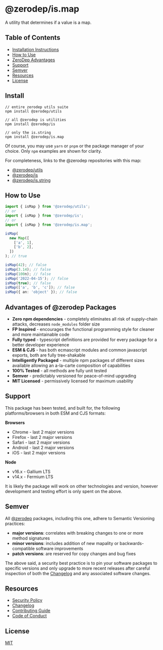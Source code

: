 # @zerodep/is.map

A utility that determines if a value is a map.

## Table of Contents

- [Installation Instructions](#install)
- [How to Use](#how-to-use)
- [ZeroDep Advantages](#advantages-of-zerodep-packages)
- [Support](#support)
- [Semver](#semver)
- [Resources](#resources)
- [License](#license)

## Install

```
// entire zerodep utils suite
npm install @zerodep/utils

// all @zerodep is utilities
npm install @zerodep/is

// only the is.string
npm install @zerodep/is.map
```

Of course, you may use `yarn` or `pnpm` or the package manager of your choice. Only `npm` examples are shown for clarity.

For completeness, links to the @zerodep repositories with this map:

- [@zerodep/utils](https://github.com/cdepage/zerodep/tree/main/packages/utils)
- [@zerodep/is](https://github.com/cdepage/zerodep/tree/main/packages/ss)
- [@zerodep/is.string](https://github.com/cdepage/zerodep/tree/main/packages/is.string)

## How to Use

```typescript
import { isMap } from '@zerodep/utils';
// or
import { isMap } from '@zerodep/is';
// or
import { isMap } from '@zerodep/is.map';

isMap(
  new Map([
    ['a', 1],
    ['b', 2],
  ])
); // true

isMap(42); // false
isMap(3.14); // false
isMap(100n); // false
isMap('2022-04-15'); // false
isMap(true); // false
isMap(['a', 'b', 'c']); // false
isMap({ an: 'object' }); // false
```

## Advantages of @zerodep Packages

- **Zero npm dependencies** - completely eliminates all risk of supply-chain attacks, decreases `node_modules` folder size
- **FP Inspired** - encourages the functional programming style for cleaner and more maintainable code
- **Fully typed** - typescript definitions are provided for every package for a better developer experience
- **ESM & CJS** - has both ecmascript modules and common javascript exports, both are fully tree-shakable
- **Intelligently Packaged** - multiple npm packages of different sizes available allowing an a-la-carte composition of capabilities
- **100% Tested** - all methods are fully unit tested
- **Semver** - predictably versioned for peace-of-mind upgrading
- **MIT Licensed** - permissively licensed for maximum usability

## Support

This package has been tested, and built for, the following platforms/browsers in both ESM and CJS formats:

**Browsers**

- Chrome - last 2 major versions
- Firefox - last 2 major versions
- Safari - last 2 major versions
- Android - last 2 major versions
- iOS - last 2 major versions

**Node**

- v16.x - Gallium LTS
- v14.x - Fermium LTS

It is likely the package will work on other technologies and version, however development and testing effort is only spent on the above.

## Semver

All [@zerodep](https://github.com/cdepage/zerodep) packages, including this one, adhere to Semantic Versioning practices:

- **major versions**: correlates with breaking changes to one or more method signatures
- **minor versions**: includes addition of new mapality or backwards-compatible software improvements
- **patch versions**: are reserved for copy changes and bug fixes

The above said, a security best practice is to pin your software packages to specific versions and only upgrade to more recent releases after careful inspection of both the [Changelog](https://github.com/cdepage/zerodep/blob/main/packages/is.map/CHANGELOG.md) and any associated software changes.

## Resources

- [Security Policy](https://github.com/cdepage/zerodep/blob/main/SECURITY.md)
- [Changelog](https://github.com/cdepage/zerodep/blob/main/packages/is.map/CHANGELOG.md)
- [Contributing Guide](https://github.com/cdepage/zerodep/blob/main/CONTRIBUTING.md)
- [Code of Conduct](https://github.com/cdepage/zerodep/blob/main/CODE_OF_CONDUCT.md)

## License

[MIT](https://github.com/cdepage/zerodep/blob/main/LICENSE)
